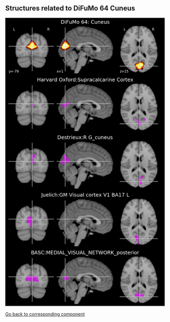 


## Structures related to DiFuMo 64 Cuneus

![60](60.jpg "Structures related to DiFuMo 64 Cuneus")

[Go back to corresponding component](https://parietal-inria.github.io/DiFuMo/64/html/60.html)